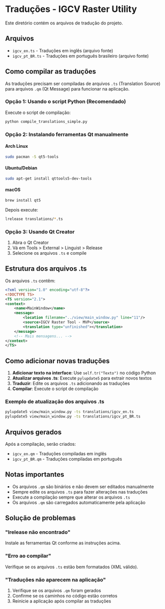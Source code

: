 # Traduções - IGCV Raster Utility

Este diretório contém os arquivos de tradução do projeto.

## Arquivos

- `igcv_en.ts` - Traduções em inglês (arquivo fonte)
- `igcv_pt_BR.ts` - Traduções em português brasileiro (arquivo fonte)

## Como compilar as traduções

As traduções precisam ser compiladas de arquivos `.ts` (Translation Source) para arquivos `.qm` (Qt Message) para funcionar na aplicação.

### Opção 1: Usando o script Python (Recomendado)

Execute o script de compilação:

```bash
python compile_translations_simple.py
```

### Opção 2: Instalando ferramentas Qt manualmente

#### Arch Linux
```bash
sudo pacman -S qt5-tools
```

#### Ubuntu/Debian
```bash
sudo apt-get install qttools5-dev-tools
```

#### macOS
```bash
brew install qt5
```

Depois execute:
```bash
lrelease translations/*.ts
```

### Opção 3: Usando Qt Creator

1. Abra o Qt Creator
2. Vá em Tools > External > Linguist > Release
3. Selecione os arquivos `.ts` e compile

## Estrutura dos arquivos .ts

Os arquivos `.ts` contêm:

```xml
<?xml version="1.0" encoding="utf-8"?>
<!DOCTYPE TS>
<TS version="2.1">
<context>
    <name>MainWindow</name>
    <message>
        <location filename="../view/main_window.py" line="11"/>
        <source>IGCV Raster Tool - MVP</source>
        <translation type="unfinished"></translation>
    </message>
    <!-- Mais mensagens... -->
</context>
</TS>
```

## Como adicionar novas traduções

1. **Adicionar texto na interface**: Use `self.tr("Texto")` no código Python
2. **Atualizar arquivos .ts**: Execute `pylupdate5` para extrair novos textos
3. **Traduzir**: Edite os arquivos `.ts` adicionando as traduções
4. **Compilar**: Execute o script de compilação

### Exemplo de atualização dos arquivos .ts

```bash
pylupdate5 view/main_window.py -ts translations/igcv_en.ts
pylupdate5 view/main_window.py -ts translations/igcv_pt_BR.ts
```

## Arquivos gerados

Após a compilação, serão criados:

- `igcv_en.qm` - Traduções compiladas em inglês
- `igcv_pt_BR.qm` - Traduções compiladas em português

## Notas importantes

- Os arquivos `.qm` são binários e não devem ser editados manualmente
- Sempre edite os arquivos `.ts` para fazer alterações nas traduções
- Execute a compilação sempre que alterar os arquivos `.ts`
- Os arquivos `.qm` são carregados automaticamente pela aplicação

## Solução de problemas

### "lrelease não encontrado"
Instale as ferramentas Qt conforme as instruções acima.

### "Erro ao compilar"
Verifique se os arquivos `.ts` estão bem formatados (XML válido).

### "Traduções não aparecem na aplicação"
1. Verifique se os arquivos `.qm` foram gerados
2. Confirme se os caminhos no código estão corretos
3. Reinicie a aplicação após compilar as traduções 